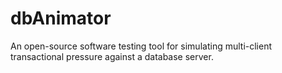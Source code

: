 # dbAnimator
An open-source software testing tool for simulating multi-client transactional pressure against a database server.
